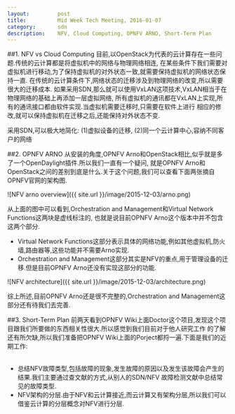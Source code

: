 ```yaml
---
layout:         post
title:          Mid Week Tech Meeting, 2016-01-07
category:       sdn
description:    NFV, Cloud Computing, OPNFV ARNO, Short-Term Plan
---
```


##1. NFV vs Cloud Computing
目前,以OpenStack为代表的云计算存在一些问题.传统的云计算都是将虚拟机中的网络与物理网络相连,
在某些条件下我们需要对虚拟机进行移动,为了保持虚拟机的对外状态一致,就需要保持虚拟机的网络状态保持一直.
在传统的云计算条件下,网络状态的迁移涉及到物理网络的改变,所以需要很大的迁移成本.
如果采用SDN,那么就可以使用VxLAN这项技术,VxLAN相当于在物理网络的基础上再添加一层虚拟网络,
所有虚拟机的通讯都在VxLAN上实现,所有的通讯接口都由软件实现.当虚拟机需要迁移时,只需要在软件上进行
相应的修改,就可以保持虚拟机在迁移之后,还能保持对外状态不变.

采用SDN,可以极大地简化: (1)虚拟设备的迁移, (2)同一个云计算中心,容纳不同客户的网络


##2. OPNFV ARNO
从安装的角度,OPNFV Arno和OpenStack相比,似乎就是多了一个OpenDaylight插件.所以我们一直有一个疑问,
就是OPNFV Arno和OpenStack之间的差别到底是什么.关于这个问题,我们可以查看下面两张摘自OPNFV官网的架构图.

![NFV arno overview]({{ site.url }}/image/2015-12-03/arno.png)

从上面的图中可以看到,Orchestration and Management和Virtual Network Functions这两块是虚线标注的,
也就是说目前OPNFV Arno这个版本中并不包含这两个部分.

* Virtual Network Functions这部分表示具体的网络功能,例如其他虚拟机,防火墙,路由器等,这些功能并不需要Arno实现.
* Orchestration and Management这部分其实是NFV的重点,用于管理设备的迁移.但是目前OPNFV Arno还没有实现这部分的功能.

![NFV architecture]({{ site.url }}/image/2015-12-03/architecture.png)

综上所述,目前OPNFV Arno还是很不完整的,Orchestration and Management这部分还有待我们去完善.


##3. Short-Term Plan
前两天看到OPNFV Wiki上面Doctor这个项目,发现这个项目跟我们所要做的东西相关性很大.所以感觉到我们目前对于他人研究工作
的了解还有所欠缺,所以我们准备把OPNFV Wiki上面的Porject都捋一遍.下面是我们的近期工作:
<br><br>

* 总结NFV故障类型,包括故障的现象,发生故障的原因以及发生该故障会产生的结果.我们主要通过查文献的方式,从别人的SDN/NFV
故障检测文献中总结常见的故障类型.
* NFV架构的分层.由于NFV和云计算接近,而云计算又有架构分层,所以我们可以借鉴云计算的分层概念对NFV进行分层.
